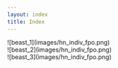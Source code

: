 ```yaml
---
layout: index
title: Index
---
```


<!-- *Hairy Nemisis* -->
<section id="beast_1">
  ![beast_1](images/hn_indiv_fpo.png)
</section>

<section id="beast_2">
  ![beast_2](images/hn_indiv_fpo.png)
</section>

<section id="beast_3">
  ![beast_3](images/hn_indiv_fpo.png)
</section>
